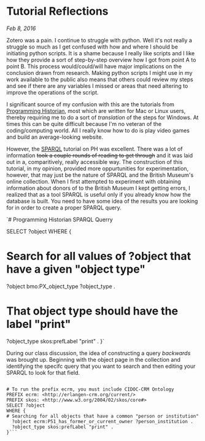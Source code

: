 # Tutorial Reflections
_Feb 8, 2016_

Zotero was a pain. I continue to struggle with python. Well it's not really a struggle so much as I get confused with how and where I should be initiating python scripts. It is a shame because I really like scripts and I like how they provide a sort of step-by-step overview how I got from point A to point B. This process would/could/will have major implications on the conclusion drawn from research. Making python scripts I might use in my work available to the public also means that others could review my steps and see if there are any variables I missed or areas that need altering to improve the operations of the script. 

I significant source of my confusion with this are the tutorials from [Programming Historian](http://programminghistorian.org/lessons), most which are written for Mac or Linux users, thereby requiring me to do a sort of _translation_ of the steps for Windows. At times this can be quite difficult because I'm no veteran of the coding/computing world. All I really know how to do is play video games and build an average-looking website.

However, the [SPARQL](http://programminghistorian.org/lessons/graph-databases-and-SPARQL) tutorial on PH was excellent. There was a lot of information ~~took a couple rounds of reading to get through~~ and it was laid out in a, comparitively, really accessible way. The construction of this tutorial, in my opinion, provided more oppurtunities for experimentation, however, that may just be the nature of SPARQL and the British Museum's online collection. When I first attempted to experiment with obtaining information about donors of to the British Museum I kept getting errors, I realized that as a tool SPARQL is useful only if you already know how the database is built. You need to have some idea of the results you are looking for in order to create a proper SPARQL query.

`# Programming Historian SPARQL Querry

SELECT ?object
WHERE {

  # Search for all values of ?object that have a given "object type"
  ?object bmo:PX_object_type ?object_type .

  # That object type should have the label "print"
  ?object_type skos:prefLabel "print" .
}`

During our class discussion, the idea of constructing a query _backwards_ was brought up. Beginning with the object page in the collection and identifying the specifc query that you want to search and then editing your SPARQL to look for that field.

```# My Edited SPARQL Query

# To run the prefix ecrm, you must include CIDOC-CRM Ontology
PREFIX ecrm: <http://erlangen-crm.org/current/>
PREFIX skos: <http://www.w3.org/2004/02/skos/core#>
SELECT ?object
WHERE {
# Searching for all objects that have a common "person or institution"
  ?object ecrm:P51_has_former_or_current_owner ?person_institution .
  ?object_type skos:prefLabel "print" .
}```
